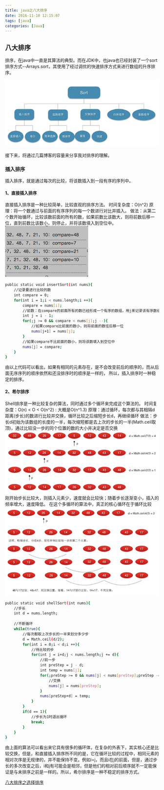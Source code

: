 ```yaml
---
title: java之八大排序
date: 2016-11-10 12:15:07
tags: [java]
categories: [Java]
---
```


## 八大排序

排序，在java中一直是其算法的典型。而在JDK中，也java也已经封装了一个sort排序方式--Arrays.sort，其使用了经过调优的快速排序方式来进行数组的升序排序。

![八大排序关系图](/img/sort/8sort.jpg)

接下来，将通过几篇博客的容量来分享我对排序的理解。

### 插入排序
插入排序，就是通过每次的比较，将该数插入到一段有序的序列中。

#### 1、直接插入排序
直接插入排序是一种比较简单，比较直观的排序方法。
时间复杂度：O(n^2)
原理：将一个数通过与前面的有序序列的每一个数进行对比并插入。
做法：从第二个数开始循环，比较该数前面的所有的数，如果前数比该数大，则将前数后移一位，直到前数比该数小，则停止，并将该数填入到空位中。
![InsertSort](/img/sort/insertSort.jpg)

``` bash
public static void insertSort(int nums){
	//记录要进行比较的数
	int compare = 0;
	for(int i = 1;i < nums.length;i ++){
		compare = nums[i];
		//前数：在compare的前面所有的数已经形成一个有序的数组，用j来记录该有序数组的最后一位数
		int j = i - 1;
		for(;j >= 0 && compare < nums[j];j --){
			//如果compare比前面的数小，则将前面的数往后移一位
			nums[j+1] = nums[j];
		}
		//如果compare不比前面的数小，则将该数填入到空位中
		nums[j] = compare;
	}
}
```
由以上代码可以看出，如果有相同的元素存在，是不会改变前后的顺序的，而从后面无序序列的顺序依然和还没排序时的顺序是一样的，
所以，插入排序时一种稳定的排序。

#### 2、希尔排序
Shell排序是一种比较复杂的算法，同时通过多个循环来完成这个算法的。
时间复杂度：O(n) < O < O(n^2) : 大概是O(n^1.3)
原理：通过循环，每次都与其相隔d距离(步长)的数进行比较并交换，循环比较之后缩短步长d，再继续循环
做法：步长d初始为该数组的长度的一半，每次缩短都是去上次的步长的一半(Math.ceil取顶)，通过比较没一步的同个位置的数的大小并决定是否交换
![ShellSort](/img/sort/shellSort.jpg)
刚开始步长比较大，则插入元素少，速度就会比较快；随着步长逐渐变小，插入的频率增大，速度降低。
在这个多循环的算法中，真正的核心循环在于循环比较
![](/img/sort/shellSort2.jpg)

``` bash
public static void shellSort(int nums){
	//步长
	int d = nums.length;

	//不断循环
	while(true){
		//每次都取上次步长的一半来划分多少步
		d = Math.ceil(d/2);
		for(int i = 0;i < d;i ++){
			//待比较的步
			for(int j = i+d;j < nums.length;j += d){
				//前一步
				int preStep = j - d;
				int temp = nums[j];
				for(;preStep >= 0 && nums[j] < nums[preStep];preStep -= d){
					//交换
					nums[j] = nums[preStep];
				}
				nums[preStep+d] = temp;
			}			
		}
		if(d == 1){
			//步长为1时退出循环
			break;
		}
	}
}
```
由上面的算法可以看出来它具有很多的循环体，在复杂的外表下，其实核心还是比较交换，但是，和直接插入排序所不同的是，它在循环比较的过程中，相同元素的相对次序是无规律的，并不能保持不变。例如i=j，而且i在j的前面，但是，通过步长的多次改变之后，i和j有可能会是相邻，但是他们的相对前后顺序就不一定能保证是与未排序之前是一样的。所以，希尔排序是一种不稳定的排序方式。


[八大排序之选择排序](https://zouxiaobang.github.io/2016/11/11/java之八大排序-二/)






